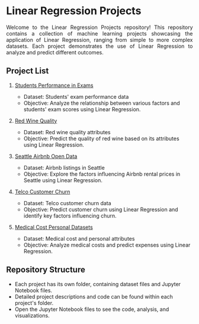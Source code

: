# Linear Regression Projects
<p align="justify">
Welcome to the Linear Regression Projects repository! This repository contains a collection of machine learning projects showcasing the application of Linear Regression, ranging from simple to more complex datasets. Each project demonstrates the use of Linear Regression to analyze and predict different outcomes.



## Project List

1. [Students Performance in Exams](https://www.kaggle.com/datasets/spscientist/students-performance-in-exams)
   - Dataset: Students' exam performance data
   - Objective: Analyze the relationship between various factors and students' exam scores using Linear Regression.

2. [Red Wine Quality](https://www.kaggle.com/datasets/uciml/red-wine-quality-cortez-et-al-2009)
   - Dataset: Red wine quality attributes
   - Objective: Predict the quality of red wine based on its attributes using Linear Regression.

3. [Seattle Airbnb Open Data](https://www.kaggle.com/datasets/airbnb/seattle)
   - Dataset: Airbnb listings in Seattle
   - Objective: Explore the factors influencing Airbnb rental prices in Seattle using Linear Regression.

4. [Telco Customer Churn](https://www.kaggle.com/datasets/blastchar/telco-customer-churn)
   - Dataset: Telco customer churn data
   - Objective: Predict customer churn using Linear Regression and identify key factors influencing churn.

5. [Medical Cost Personal Datasets](https://www.kaggle.com/mirichoi0218/insurance)
   - Dataset: Medical cost and personal attributes
   - Objective: Analyze medical costs and predict expenses using Linear Regression.

## Repository Structure

- Each project has its own folder, containing dataset files and Jupyter Notebook files.
- Detailed project descriptions and code can be found within each project's folder.
- Open the Jupyter Notebook files to see the code, analysis, and visualizations.

</p>
